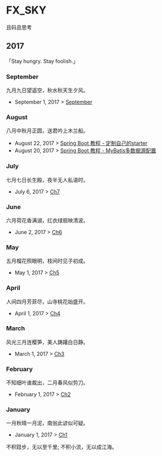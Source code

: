 # FX_SKY
且码且思考

## 2017
「Stay hungry. Stay foolish.」

### September
九月九日望遥空，秋水秋天生夕风。 
* September 1, 2017 > [September]()

### August
八月中秋月正圆，送君吟上木兰船。

* August 22, 2017 > [Spring Boot 教程 - 定制自己的starter]()
* August 20, 2017 > [Spring Boot 教程 - MyBatis多数据源配置]()

### July
七月七日长生殿，夜半无人私语时。

* July 6, 2017 > [Ch7]()

### June
六月荷花香满湖，红衣绿扇映清波。

* June 2, 2017 > [Ch6]()

### May
五月榴花照眼明，枝间时见子初成。

* May 1, 2017 > [Ch5]()

### April
人间四月芳菲尽，山寺桃花始盛开。 

* April 1, 2017 > [Ch4]()

### March
风光三月连樱笋，美人踌躇白日静。

* March 1, 2017 > [Ch3]()

### February
不知细叶谁裁出，二月春风似剪刀。

* February 1, 2017 > [Ch2]()

### January
一月秋晴一月泥，南翁此谚似可疑。

* January 1, 2017 > [Ch1]()



不积跬步，无以至千里; 不积小流，无以成江海。



